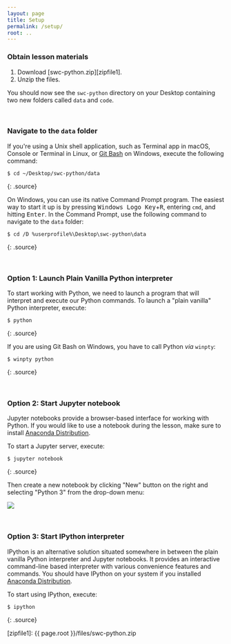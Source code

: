 ```yaml
---
layout: page
title: Setup
permalink: /setup/
root: ..
---
```


### Obtain lesson materials

1. Download [swc-python.zip][zipfile1].
2. Unzip the files.

You should now see the `swc-python` directory on your
Desktop containing two new folders called `data` and `code`.

&nbsp; <!-- vertical spacer -->

### Navigate to the `data` folder

If you're using a Unix shell application, such as Terminal app in macOS, Console or Terminal in
Linux, or [Git Bash](https://gitforwindows.org/) on Windows, execute the following command:

~~~
$ cd ~/Desktop/swc-python/data
~~~
{: .source}

On Windows, you can use its native Command Prompt program.  The easiest way to start it up is by
pressing <kbd>Windows Logo Key</kbd>+<kbd>R</kbd>, entering `cmd`, and hitting <kbd>Enter</kbd>. In
the Command Prompt, use the following command to navigate to the `data` folder:
~~~
$ cd /D %userprofile%\Desktop\swc-python\data
~~~
{: .source}

&nbsp; <!-- vertical spacer -->

### Option 1: Launch Plain Vanilla Python interpreter

To start working with Python, we need to launch a program that will interpret and execute our Python
commands. To launch a "plain vanilla" Python interpreter, execute:
~~~
$ python
~~~
{: .source}

If you are using Git Bash on Windows, you have to call Python _via_ `winpty`:
~~~
$ winpty python
~~~
{: .source}

&nbsp; <!-- vertical spacer -->

### Option 2: Start Jupyter notebook

Jupyter notebooks provide a browser-based interface for working with Python.  If you would like to
use a notebook during the lesson, make sure to install [Anaconda
Distribution](http://carpentries.github.io/workshop-template/#python).

To start a Jupyter server, execute:
~~~
$ jupyter notebook
~~~
{: .source}

Then create a new notebook by clicking "New" button on the right and selecting "Python 3" from the
drop-down menu:

![](../fig/new-notebook.png)

&nbsp; <!-- vertical spacer -->

### Option 3: Start IPython interpreter

IPython is an alternative solution situated somewhere in between the plain vanilla Python
interpreter and Jupyter notebooks.  It provides an interactive command-line based interpreter with
various convenience features and commands.  You should have IPython on your system if you installed
[Anaconda Distribution](http://carpentries.github.io/workshop-template/#python).

To start using IPython, execute:
~~~
$ ipython
~~~
{: .source}

[zipfile1]: {{ page.root }}/files/swc-python.zip
